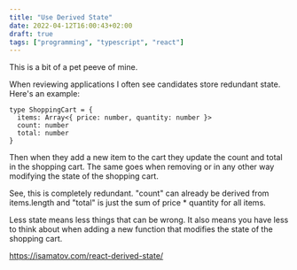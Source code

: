 ```yaml
---
title: "Use Derived State"
date: 2022-04-12T16:00:43+02:00
draft: true
tags: ["programming", "typescript", "react"]
---
```


This is a bit of a pet peeve of mine.

When reviewing applications I often see candidates store redundant state. Here's an example:

```
type ShoppingCart = {
  items: Array<{ price: number, quantity: number }>
  count: number
  total: number
}
```

Then when they add a new item to the cart they update the count and total in the shopping cart. The same goes when removing or
in any other way modifying the state of the shopping cart.

See, this is completely redundant. "count" can already be derived from items.length and "total" is just the sum of price * quantity for all items.

Less state means less things that can be wrong. It also means you have less to think about when adding a new function that modifies the state of the shopping cart.

https://isamatov.com/react-derived-state/